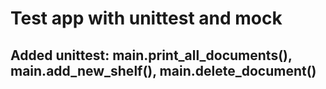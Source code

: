 # Test app with unittest and mock

## Added unittest: main.print_all_documents(), main.add_new_shelf(), main.delete_document()
